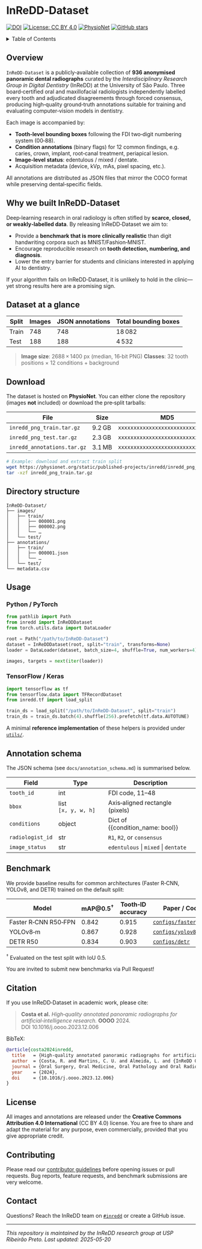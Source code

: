 # InReDD‑Dataset

[![DOI](https://img.shields.io/badge/DOI-10.1016%2Fj.oooo.2023.12.006-blue.svg)](https://doi.org/10.1016/j.oooo.2023.12.006)
[![License: CC BY 4.0](https://img.shields.io/badge/License-CC%20BY%204.0-brightgreen.svg)](https://creativecommons.org/licenses/by/4.0/)
[![PhysioNet](https://img.shields.io/badge/Hosted%20at-PhysioNet-orange.svg)](https://physionet.org/)
[![GitHub stars](https://img.shields.io/github/stars/InReDD/InReDD‑Dataset.svg?style=flat\&label=Star)](https://github.com/InReDD/InReDD-Dataset/stargazers)

<details><summary>Table of Contents</summary><p>

* [Overview](#overview)
* [Why we built InReDD‑Dataset](#why-we-built-inredd‑dataset)
* [Dataset at a glance](#dataset-at-a-glance)
* [Download](#download)
* [Directory structure](#directory-structure)
* [Usage](#usage)

  * [Python / PyTorch](#python--pytorch)
  * [TensorFlow / Keras](#tensorflow--keras)
* [Annotation schema](#annotation-schema)
* [Benchmark](#benchmark)
* [Citation](#citation)
* [License](#license)
* [Contributing](#contributing)
* [Contact](#contact)

</p></details>

## Overview

`InReDD‑Dataset` is a publicly‑available collection of **936 anonymised panoramic dental radiographs** curated by the *Interdisciplinary Research Group in Digital Dentistry* (InReDD) at the University of São Paulo.
Three board‑certified oral and maxillofacial radiologists independently labelled every tooth and adjudicated disagreements through forced consensus, producing high‑quality ground‑truth annotations suitable for training and evaluating computer‑vision models in dentistry.

Each image is accompanied by:

* **Tooth‑level bounding boxes** following the FDI two‑digit numbering system (00‑88).
* **Condition annotations** (binary flags) for 12 common findings, e.g. caries, crown, implant, root‑canal treatment, periapical lesion.
* **Image‑level status**: edentulous / mixed / dentate.
* Acquisition metadata (device, kVp, mAs, pixel spacing, etc.).

All annotations are distributed as JSON files that mirror the COCO format while preserving dental‑specific fields.

## Why we built InReDD‑Dataset

Deep‑learning research in oral radiology is often stifled by **scarce, closed, or weakly‑labelled data**. By releasing InReDD‑Dataset we aim to:

* Provide a **benchmark that is more clinically realistic** than digit handwriting corpora such as MNIST/Fashion‑MNIST.
* Encourage reproducible research on **tooth detection, numbering, and diagnosis**.
* Lower the entry barrier for students and clinicians interested in applying AI to dentistry.

If your algorithm fails on InReDD‑Dataset, it is unlikely to hold in the clinic—yet strong results here are a promising sign.

## Dataset at a glance

| Split | Images | JSON annotations | Total bounding boxes |
| ----- | ------ | ---------------- | -------------------- |
| Train | 748    | 748              | 18 082               |
| Test  | 188    | 188              | 4 532                |

> **Image size**: 2688 × 1400 px (median, 16‑bit PNG)
> **Classes**: 32 tooth positions × 12 conditions + background

## Download

The dataset is hosted on **PhysioNet**. You can either clone the repository (images **not** included) or download the pre‑split tarballs:

| File                        | Size   | MD5                                |
| --------------------------- | ------ | ---------------------------------- |
| `inredd_png_train.tar.gz`   | 9.2 GB | `xxxxxxxxxxxxxxxxxxxxxxxxxxxxxxxx` |
| `inredd_png_test.tar.gz`    | 2.3 GB | `xxxxxxxxxxxxxxxxxxxxxxxxxxxxxxxx` |
| `inredd_annotations.tar.gz` | 3.1 MB | `xxxxxxxxxxxxxxxxxxxxxxxxxxxxxxxx` |

```bash
# Example: download and extract train split
wget https://physionet.org/static/published-projects/inredd/inredd_png_train.tar.gz
tar -xzf inredd_png_train.tar.gz
```

## Directory structure

```text
InReDD-Dataset/
├── images/
│   ├── train/
│   │   ├── 000001.png
│   │   ├── 000002.png
│   │   └── …
│   └── test/
├── annotations/
│   ├── train/
│   │   ├── 000001.json
│   │   └── …
│   └── test/
└── metadata.csv
```

## Usage

### Python / PyTorch

```python
from pathlib import Path
from inredd import InReDDDataset
from torch.utils.data import DataLoader

root = Path("/path/to/InReDD-Dataset")
dataset = InReDDDataset(root, split="train", transforms=None)
loader = DataLoader(dataset, batch_size=4, shuffle=True, num_workers=4)

images, targets = next(iter(loader))
```

### TensorFlow / Keras

```python
import tensorflow as tf
from tensorflow.data import TFRecordDataset
from inredd.tf import load_split

train_ds = load_split("/path/to/InReDD-Dataset", split="train")
train_ds = train_ds.batch(4).shuffle(256).prefetch(tf.data.AUTOTUNE)
```

A minimal **reference implementation** of these helpers is provided under [`utils/`](utils).

## Annotation schema

The JSON schema (see `docs/annotation_schema.md`) is summarised below.

| Field            | Type                | Description                          |
| ---------------- | ------------------- | ------------------------------------ |
| `tooth_id`       | int                 | FDI code, 11–48                      |
| `bbox`           | list `[x, y, w, h]` | Axis‑aligned rectangle (pixels)      |
| `conditions`     | object              | Dict of {{condition\_name: bool}}    |
| `radiologist_id` | str                 | `R1`, `R2`, or `consensus`           |
| `image_status`   | str                 | `edentulous` \| `mixed` \| `dentate` |

## Benchmark

We provide baseline results for common architectures (Faster R‑CNN, YOLOv8, and DETR) trained on the default split:

| Model                | mAP\@0.5<sup>†</sup> | Tooth‑ID accuracy | Paper / Code                     |
| -------------------- | -------------------- | ----------------- | -------------------------------- |
| Faster R‑CNN R50‑FPN | 0.842                | 0.915             | [`configs/faster_rcnn`](configs) |
| YOLOv8‑m             | 0.867                | 0.928             | [`configs/yolov8`](configs)      |
| DETR R50             | 0.834                | 0.903             | [`configs/detr`](configs)        |

<sup>†</sup> Evaluated on the test split with IoU 0.5.

You are invited to submit new benchmarks via Pull Request!

## Citation

If you use InReDD‑Dataset in academic work, please cite:

> **Costa et al.** *High‑quality annotated panoramic radiographs for artificial‑intelligence research.* **OOOO** 2024. DOI 10.1016/j.oooo.2023.12.006

BibTeX:

```bibtex
@article{costa2024inredd,
  title   = {High-quality annotated panoramic radiographs for artificial-intelligence research},
  author  = {Costa, R. and Martins, C. U. and Almeida, L. and {InReDD Consortium}},
  journal = {Oral Surgery, Oral Medicine, Oral Pathology and Oral Radiology},
  year    = {2024},
  doi     = {10.1016/j.oooo.2023.12.006}
}
```

## License

All images and annotations are released under the **Creative Commons Attribution 4.0 International** (CC BY 4.0) license.
You are free to share and adapt the material for any purpose, even commercially, provided that you give appropriate credit.

## Contributing

Please read our [contributor guidelines](CONTRIBUTING.md) before opening issues or pull requests. Bug reports, feature requests, and benchmark submissions are very welcome.

## Contact

Questions? Reach the InReDD team on [`#inredd`](https://gitter.im/inredd/dataset) or create a GitHub issue.

---

*This repository is maintained by the InReDD research group at USP Ribeirão Preto.*
*Last updated: 2025-05-20*